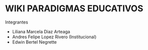 # **WIKI PARADIGMAS EDUCATIVOS** 

Integrantes

- Liliana Marcela Diaz Arteaga
- Andres Felipe Lopez Rivero (Institucional)
- Edwin Bertel Negrette 
